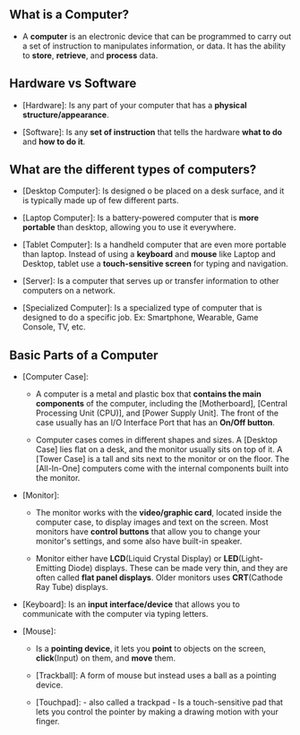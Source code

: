 
## What is a Computer?

- A **computer** is an electronic device that can be programmed to carry out a set of instruction to manipulates information, or data. It has the ability to **store**, **retrieve**, and **process** data.

## Hardware vs Software

- [Hardware]: Is any part of your computer that has a **physical structure/appearance**.
	
- [Software]: Is any **set of instruction** that tells the hardware **what to do** and **how to do it**.

## What are the different types of computers?

- [Desktop Computer]: Is designed o be placed on a desk surface, and it is typically made up of few different parts.
	
- [Laptop Computer]: Is a battery-powered computer that is **more portable** than desktop, allowing you to use it everywhere.
	
- [Tablet Computer]: Is a handheld computer that are even more portable than laptop. Instead of using a **keyboard** and **mouse** like Laptop and Desktop, tablet use a **touch-sensitive screen** for typing and navigation.
	
- [Server]: Is a computer that serves up or transfer information to other computers on a network.
	
- [Specialized Computer]: Is a specialized type of computer that is designed to do a specific job. Ex: Smartphone, Wearable, Game Console, TV, etc.

## Basic Parts of a Computer

- [Computer Case]: 
	
	- A computer is a metal and plastic box that **contains the main components** of the computer, including the [Motherboard], [Central Processing Unit (CPU)], and [Power Supply Unit]. The front of the case usually has an I/O Interface Port that has an **On/Off button**. 
		
	- Computer cases comes in different shapes and sizes. A [Desktop Case] lies flat on a desk, and the monitor usually sits on top of it. A [Tower Case] is a tall and sits next to the monitor or on the floor. The [All-In-One] computers come with the internal components built into the monitor.
	
- [Monitor]: 
	
	- The monitor works with the **video/graphic card**, located inside the computer case, to display images and text on the screen. Most monitors have **control buttons** that allow you to change your monitor's settings, and some also have built-in speaker.
		
	- Monitor either have **LCD**(Liquid Crystal Display) or **LED**(Light-Emitting Diode) displays. These can be made very thin, and they are often called **flat panel displays**. Older monitors uses **CRT**(Cathode Ray Tube) displays.
	
- [Keyboard]: Is an **input interface/device** that allows you to communicate with the computer via typing letters.
	
- [Mouse]: 
	
	- Is a **pointing device**, it lets you **point** to objects on the screen, **click**(Input) on them, and **move** them.
		
	- [Trackball]: A form of mouse but instead uses a ball as a pointing device.
		
	- [Touchpad]: - also called a trackpad - Is a touch-sensitive pad that lets you control the pointer by making a drawing motion with your finger.
